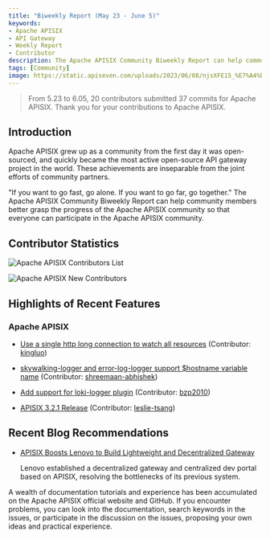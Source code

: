 ```yaml
---
title: "Biweekly Report (May 23 - June 5)"
keywords: 
- Apache APISIX
- API Gateway
- Weekly Report
- Contributor
description: The Apache APISIX Community Biweekly Report can help community members better grasp the progress of the Apache APISIX community so that everyone can participate in the Apache APISIX community.
tags: [Community]
image: https://static.apiseven.com/uploads/2023/06/08/njsXFE15_%E7%A4%BE%E5%8C%BA%E5%8F%8C%E5%91%A8%E6%8A%A5%E5%A4%B4%E5%9B%BE-%E8%8B%B1%E6%96%87.png
---
```


> From 5.23 to 6.05, 20 contributors submitted 37 commits for Apache APISIX. Thank you for your contributions to Apache APISIX.
<!--truncate-->

## Introduction

Apache APISIX grew up as a community from the first day it was open-sourced, and quickly became the most active open-source API gateway project in the world. These achievements are inseparable from the joint efforts of community partners.

"If you want to go fast, go alone. If you want to go far, go together." The Apache APISIX Community Biweekly Report can help community members better grasp the progress of the Apache APISIX community so that everyone can participate in the Apache APISIX community.

## Contributor Statistics

![Apache APISIX Contributors List](https://security.feishu.cn/link/safety?target=https%3A%2F%2Fstatic.apiseven.com%2Fuploads%2F2023%2F06%2F08%2FG1yIQjyj_%25E6%2589%2580%25E6%259C%2589%25E8%25B4%25A1%25E7%258C%25AE%25E8%2580%2585%25E6%25B5%25B7%25E6%258A%25A5.png&scene=ccm&logParams=%7B%22location%22%3A%22ccm_default%22%7D&lang=zh-CN)

![Apache APISIX New Contributors](https://static.apiseven.com/uploads/2023/06/08/MOxcew0f_%E6%96%B0%E6%99%8B%E8%B4%A1%E7%8C%AE%E8%80%85%E6%B5%B7%E6%8A%A5.png)

## Highlights of Recent Features

### Apache APISIX

- [Use a single http long connection to watch all resources](https://github.com/apache/apisix/pull/9456) (Contributor: [kingluo](https://github.com/kingluo))

- [skywalking-logger and error-log-logger support $hostname variable name](https://github.com/apache/apisix/pull/9401) (Contributor: [shreemaan-abhishek](https://github.com/shreemaan-abhishek))

- [Add support for loki-logger plugin](https://github.com/apache/apisix/pull/9399) (Contributor: [bzp2010](https://github.com/bzp2010))

- [APISIX 3.2.1 Release](https://github.com/apache/apisix/pull/9560) (Contributor: [leslie-tsang](https://github.com/leslie-tsang))

## Recent Blog Recommendations

- [APISIX Boosts Lenovo to Build Lightweight and Decentralized Gateway](https://apisix.apache.org/blog/2023/06/02/lenovo-uses-apisix/)

  Lenovo established a decentralized gateway and centralized dev portal based on APISIX, resolving the bottlenecks of its previous system.

A wealth of documentation tutorials and experience has been accumulated on the Apache APISIX official website and GitHub. If you encounter problems, you can look into the documentation, search keywords in the issues, or participate in the discussion on the issues, proposing your own ideas and practical experience.
